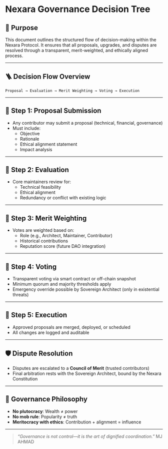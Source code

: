 # Nexara Governance Decision Tree

## 🧭 Purpose

This document outlines the structured flow of decision-making within the Nexara Protocol. It ensures that all proposals, upgrades, and disputes are resolved through a transparent, merit-weighted, and ethically aligned process.

---

## 🪜 Decision Flow Overview

```
Proposal → Evaluation → Merit Weighting → Voting → Execution
```

---

## 🔹 Step 1: Proposal Submission

- Any contributor may submit a proposal (technical, financial, governance)
- Must include:
  - Objective
  - Rationale
  - Ethical alignment statement
  - Impact analysis

---

## 🔹 Step 2: Evaluation

- Core maintainers review for:
  - Technical feasibility
  - Ethical alignment
  - Redundancy or conflict with existing logic

---

## 🔹 Step 3: Merit Weighting

- Votes are weighted based on:
  - Role (e.g., Architect, Maintainer, Contributor)
  - Historical contributions
  - Reputation score (future DAO integration)

---

## 🔹 Step 4: Voting

- Transparent voting via smart contract or off-chain snapshot
- Minimum quorum and majority thresholds apply
- Emergency override possible by Sovereign Architect (only in existential threats)

---

## 🔹 Step 5: Execution

- Approved proposals are merged, deployed, or scheduled
- All changes are logged and auditable

---

## 🛡️ Dispute Resolution

- Disputes are escalated to a **Council of Merit** (trusted contributors)
- Final arbitration rests with the Sovereign Architect, bound by the Nexara Constitution

---

## 🧬 Governance Philosophy

- **No plutocracy**: Wealth ≠ power
- **No mob rule**: Popularity ≠ truth
- **Meritocracy with ethics**: Contribution + alignment = influence

---

> _“Governance is not control—it is the art of dignified coordination.”_
> MJ AHMAD